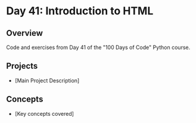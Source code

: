 # Day 41: Introduction to HTML

## Overview
Code and exercises from Day 41 of the "100 Days of Code" Python course.

## Projects
- [Main Project Description]

## Concepts
- [Key concepts covered]
